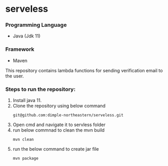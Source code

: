 # serveless


### Programming Language
- Java (Jdk 11)

### Framework
- Maven
  
This repository contains lambda functions for sending verification email to the user.

### Steps to run the repository:
1. Install java 11.
2. Clone the repository using below command
     ```
     git@github.com:dimple-northeastern/serveless.git
     ```
3. Open cmd and navigate it to servless folder
4. run below commnad to clean the mvn build
     ```
     mvn clean
     ```
5. run the below command to create jar file
     ```
     mvn package
     ```
